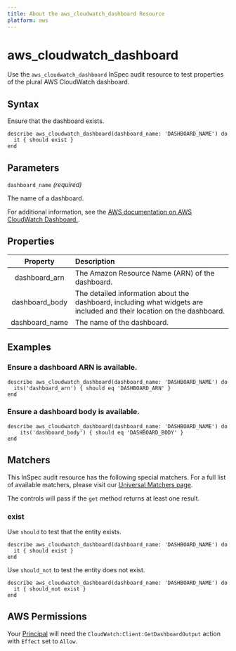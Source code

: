 ```yaml
---
title: About the aws_cloudwatch_dashboard Resource
platform: aws
---
```


# aws_cloudwatch_dashboard

Use the `aws_cloudwatch_dashboard` InSpec audit resource to test properties of the plural AWS CloudWatch dashboard.

## Syntax

Ensure that the dashboard exists.

    describe aws_cloudwatch_dashboard(dashboard_name: 'DASHBOARD_NAME') do
      it { should exist }
    end

## Parameters

`dashboard_name` _(required)_

The name of a dashboard.

For additional information, see the [AWS documentation on AWS CloudWatch Dashboard.](https://docs.aws.amazon.com/AWSCloudFormation/latest/UserGuide/aws-resource-cloudwatch-dashboard.html).

## Properties

| Property | Description |
| :---: | :--- |
| dashboard_arn | The Amazon Resource Name (ARN) of the dashboard. |
| dashboard_body | The detailed information about the dashboard, including what widgets are included and their location on the dashboard.|
| dashboard_name | The name of the dashboard. |

## Examples

### Ensure a dashboard ARN is available.

    describe aws_cloudwatch_dashboard(dashboard_name: 'DASHBOARD_NAME') do
      its('dashboard_arn') { should eq 'DASHBOARD_ARN' }
    end

### Ensure a dashboard body is available.

    describe aws_cloudwatch_dashboard(dashboard_name: 'DASHBOARD_NAME') do
        its('dashboard_body') { should eq 'DASHBOARD_BODY' }
    end

## Matchers

This InSpec audit resource has the following special matchers. For a full list of available matchers, please visit our [Universal Matchers page](https://www.inspec.io/docs/reference/matchers/).

The controls will pass if the `get` method returns at least one result.

### exist

Use `should` to test that the entity exists.

    describe aws_cloudwatch_dashboard(dashboard_name: 'DASHBOARD_NAME') do
      it { should exist }
    end

Use `should_not` to test the entity does not exist.

    describe aws_cloudwatch_dashboard(dashboard_name: 'DASHBOARD_NAME') do
      it { should_not exist }
    end

## AWS Permissions

Your [Principal](https://docs.aws.amazon.com/IAM/latest/UserGuide/intro-structure.html#intro-structure-principal) will need the `CloudWatch:Client:GetDashboardOutput` action with `Effect` set to `Allow`.
